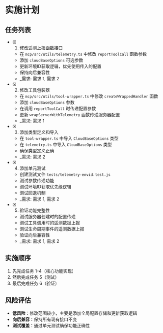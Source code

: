 # 实施计划

## 任务列表

- [x] 1. 修改遥测上报函数接口
  - 在 `mcp/src/utils/telemetry.ts` 中修改 `reportToolCall` 函数参数
  - 添加 `cloudBaseOptions` 可选参数
  - 更新环境ID获取逻辑，优先使用传入的配置
  - 保持向后兼容性
  - _需求: 需求 1, 需求 2

- [x] 2. 修改工具包装器
  - 在 `mcp/src/utils/tool-wrapper.ts` 中修改 `createWrappedHandler` 函数
  - 添加 `cloudBaseOptions` 参数
  - 在调用 `reportToolCall` 时传递配置参数
  - 更新 `wrapServerWithTelemetry` 函数传递服务器配置
  - _需求: 需求 1

- [x] 3. 添加类型定义和导入
  - 在 `tool-wrapper.ts` 中导入 `CloudBaseOptions` 类型
  - 在 `telemetry.ts` 中导入 `CloudBaseOptions` 类型
  - 确保类型定义正确
  - _需求: 需求 2

- [x] 4. 添加单元测试
  - 创建测试文件 `tests/telemetry-envid.test.js`
  - 测试参数传递功能
  - 测试环境ID获取优先级逻辑
  - 测试回退机制
  - _需求: 需求 1, 需求 2

- [x] 5. 验证功能完整性
  - 测试服务器创建时的配置传递
  - 测试工具调用时的遥测数据上报
  - 测试生命周期事件的遥测数据上报
  - 验证向后兼容性
  - _需求: 需求 1, 需求 2

## 实施顺序

1. 先完成任务 1-4（核心功能实现）
2. 然后完成任务 5（测试）
3. 最后完成任务 6（验证）

## 风险评估

- **低风险**：修改范围较小，主要是添加全局配置存储和更新获取逻辑
- **向后兼容**：保持所有现有接口不变
- **测试覆盖**：通过单元测试确保功能正确性 